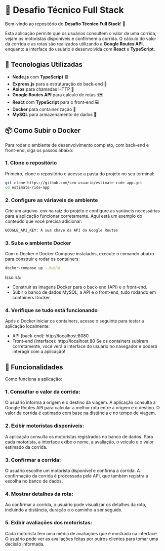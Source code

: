 # 🚗 Desafio Técnico Full Stack

Bem-vindo ao repositório do **Desafio Técnico Full Stack**! 🚀

Esta aplicação permite que os usuários consultem o valor de uma corrida, vejam os motoristas disponíveis e confirmem a corrida. O cálculo do valor da corrida e as rotas são realizados utilizando a **Google Routes API**, enquanto a interface do usuário é desenvolvida com **React** e **TypeScript**.

## 🔧 Tecnologias Utilizadas

- **Node.js** com **TypeScript** 🟩
- **Express.js** para a estruturação do back-end 🚀
- **Axios** para chamadas HTTP 🔌
- **Google Routes API** para cálculo de rotas 🗺️
- **React** com **TypeScript** para o front-end 💻
- **Docker** para containerização 🐳
- **MySQL** para armazenamento de dados 💾

## 📦 Como Subir o Docker

Para rodar o ambiente de desenvolvimento completo, com back-end e front-end, siga os passos abaixo:

### 1. **Clone o repositório**

Primeiro, clone o repositório e acesse a pasta do projeto no seu terminal:

```bash
git clone https://github.com/seu-usuario/estimate-ride-app.git
cd estimate-ride-app
```
### 2. Configure as váriaveis de ambiente

Crie um arquivo .env na raiz do projeto e configure as variáveis necessárias para a aplicação funcionar corretamente. Aqui está um exemplo do conteúdo que você precisa adicionar:
```bash
GOOGLE_API_KEY: A sua chave da API do Google Routes
```

### 3. Suba o ambiente Docker

Com o Docker e Docker Compose instalados, execute o comando abaixo para construir e rodar os containers:

```bash
docker-compose up --build
```

Isso irá:

 - Construir as imagens Docker para o back-end (API) e o front-end.
 - Subir o banco de dados MySQL, a API e o front-end, tudo rodando em containers Docker.

 ### 4. Verifique se tudo está funcionando
Após o Docker iniciar os containers, acesse o seguinte para testar a aplicação localmente:

- API (back-end): http://localhost:8080
- Front-end (interface): http://localhost:80
Se os containers subirem corretamente, você verá a interface do usuário no navegador e poderá interagir com a aplicação!

## 🚀 Funcionalidades
Como funciona a aplicação:
### 1. Consultar o valor da corrida:

O usuário informa a origem e o destino da viagem.
A aplicação consulta a Google Routes API para calcular a melhor rota entre a origem e o destino.
O valor da corrida é estimado com base na distância e no tempo de viagem.
### 2. Exibir motoristas disponíveis:

A aplicação consulta os motoristas registrados no banco de dados.
Para cada motorista, a interface exibe o nome, a avaliação, o veículo e o valor estimado da corrida.
### 3. Confirmar a corrida:

O usuário escolhe um motorista disponível e confirma a corrida.
A confirmação da corrida é processada pela API, que também registra a escolha no banco de dados.
### 4. Mostrar detalhes da rota:

Ao confirmar a corrida, o usuário pode visualizar os detalhes da rota, incluindo a distância, duração e o caminho a ser seguido.
### 5. Exibir avaliações dos motoristas:

Cada motorista tem uma média de avaliações que é mostrada na interface.
O usuário pode ver as avaliações feitas por outros clientes para tomar uma decisão informada.